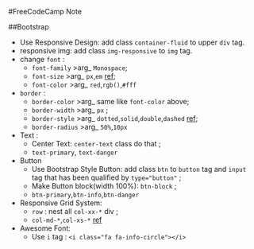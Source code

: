#FreeCodeCamp Note

##Bootstrap

- Use Responsive Design: add class `container-fluid` to upper `div` tag.
- responsive img: add class `img-responsive` to `img` tag.
- change `font` :
    - `font-family` >arg_ `Monospace`;
    - `font-size`   >arg_ `px`,`em` [ref](https://www.w3.org/Style/Examples/007/units.en.html);
    - `font-color`  >arg_ `red`,`rgb()`,`#fff`
- `border` :
    - `border-color`  >arg_ same like `font-color` above;
    - `border-width`  >arg_ `px` ;
    - `border-style`  >arg_ `dotted`,`solid`,`double`,`dashed` [ref](http://www.w3school.com.cn/cssref/pr_border-style.asp); 
    - `border-radius` >arg_ `50%`,`10px`
- Text : 
    - Center Text: `center-text` class do that ;
    - `text-primary`, `text-danger`
- Button
    - Use Bootstrap Style Button: add class `btn` to `button` tag and `input` tag that has been qualified by `type="button"` ;
    - Make Button block(width 100%): `btn-block` ;
    - `btn-primary`,`btn-info`,`btn-danger`
- Responsive Grid System:
    - `row` : nest all `col-xx-*` div ; 
    - `col-md-*`,`col-xs-*` [ref](https://i.imgur.com/FaYuui8.png) 
- Awesome Font:
    - Use `i` tag : `<i class="fa fa-info-circle"></i>`